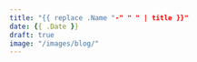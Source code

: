 ```yaml
---
title: "{{ replace .Name "-" " " | title }}"
date: {{ .Date }}
draft: true
image: "/images/blog/"
---
```

